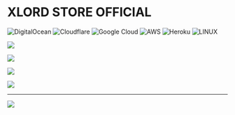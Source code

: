
# XLORD STORE OFFICIAL 

![DigitalOcean](https://img.shields.io/badge/DigitalOcean-%230167ff.svg?style=for-the-badge&logo=digitalOcean&logoColor=white) ![Cloudflare](https://img.shields.io/badge/Cloudflare-F38020?style=for-the-badge&logo=Cloudflare&logoColor=white) ![Google Cloud](https://img.shields.io/badge/Google%20Cloud-%234285F4.svg?style=for-the-badge&logo=google-cloud&logoColor=white) ![AWS](https://img.shields.io/badge/AWS-%23FF9900.svg?style=for-the-badge&logo=amazon-aws&logoColor=white) ![Heroku](https://img.shields.io/badge/heroku-%23430098.svg?style=for-the-badge&logo=heroku&logoColor=white) ![LINUX](https://img.shields.io/badge/Linux-FCC624?style=for-the-badge&logo=linux&logoColor=black)



![](https://github-readme-stats.vercel.app/api?username=m&theme=radical&hide_border=false&include_all_commits=true&count_private=false)<br/>

![](https://github-readme-streak-stats.herokuapp.com/?user=m&theme=radical&hide_border=false)<br/>

![](https://github-readme-stats.vercel.app/api/top-langs/?username=m&theme=radical&hide_border=false&include_all_commits=true&count_private=false&layout=compact)



![](https://github-profile-trophy.vercel.app/?username=m&theme=radical&no-frame=false&no-bg=false&margin-w=4)

---

[![](https://visitcount.itsvg.in/api?id=m&icon=0&color=0)](https://visitcount.itsvg.in)

<!-- Proudly created with GPRM ( https://gprm.itsvg.in ) -->
